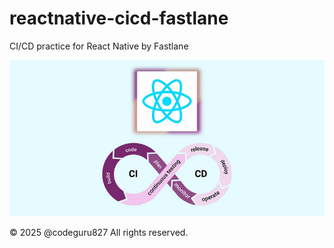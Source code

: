 # reactnative-cicd-fastlane

CI/CD practice for React Native by Fastlane

![Best Practices for CI/CD in React Native Projects](screenshot.png)

&copy; 2025 @codeguru827 All rights reserved.

